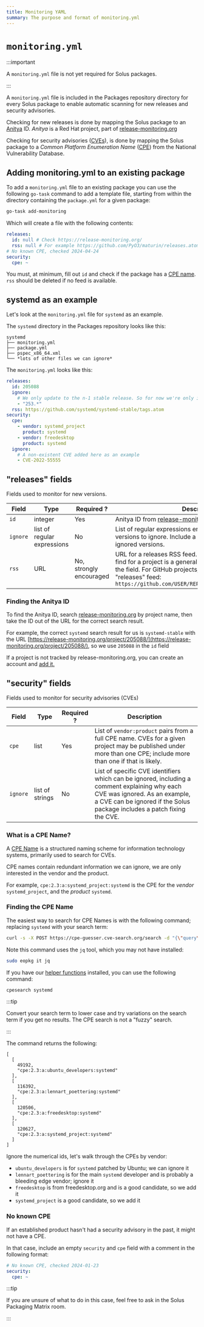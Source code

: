 ```yaml
---
title: Monitoring YAML
summary: The purpose and format of monitoring.yml
---
```


# `monitoring.yml`

:::important

A `monitoring.yml` file is not yet required for Solus packages.

:::

A `monitoring.yml` file is included in the Packages repository directory for every Solus package to enable automatic scanning for new releases and security advisories.

Checking for new releases is done by mapping the Solus package to an [Anitya](https://github.com/fedora-infra/anitya) ID. _Anitya_ is a Red Hat project, part of [release-monitoring.org](https://release-monitoring.org/)

Checking for security advisories ([CVEs](https://en.wikipedia.org/wiki/Common_Vulnerabilities_and_Exposures)), is done by mapping the Solus package to a _Common Platform Enumeration Name_ ([CPE](https://nvd.nist.gov/products/cpe)) from the National Vulnerability Database.

## Adding monitoring.yml to an existing package

To add a `monitoring.yml` file to an existing package you can use the following `go-task` command to add a template file, starting from within the directory containing the `package.yml` for a given package:

```bash
go-task add-monitoring
```

Which will create a file with the following contents:

```yaml
releases:
  id: null # Check https://release-monitoring.org/
  rss: null # For example https://github.com/PyO3/maturin/releases.atom
# No known CPE, checked 2024-04-24
security:
  cpe: ~
```

You must, at minimum, fill out `id` and check if the package has a [CPE name](#what-is-a-cpe-name). `rss` should be deleted if no feed is available.

## systemd as an example

Let's look at the `monitoring.yml` file for `systemd` as an example.

The `systemd` directory in the Packages repository looks like this:

```text
systemd
├── monitoring.yml
├── package.yml
├── pspec_x86_64.xml
└── *lots of other files we can ignore*
```

The `monitoring.yml` looks like this:

```yaml
releases:
  id: 205088
  ignore:
    # We only update to the n-1 stable release. So for now we're only interested in 252.x updates
    - "253.*"
  rss: https://github.com/systemd/systemd-stable/tags.atom
security:
  cpe:
    - vendor: systemd_project
      product: systemd
    - vendor: freedesktop
      product: systemd
  ignore:
    # A non-existent CVE added here as an example
    - CVE-2022-55555
```

## "releases" fields

Fields used to monitor for new versions.

| Field    | Type                        | Required ?              | Description                                                                                                                                                                                                                                              |
| -------- | --------------------------- | ----------------------- | -------------------------------------------------------------------------------------------------------------------------------------------------------------------------------------------------------------------------------------------------------- |
| `id`     | integer                     | Yes                     | Anitya ID from [release-monitoring.org](https://release-monitoring.org/)                                                                                                                                                                                 |
| `ignore` | list of regular expressions | No                      | List of regular expressions enclosed in quotes matching versions to ignore. Include a comment explaining the ignored versions.                                                                                                                           |
| `rss`    | URL                         | No, strongly encouraged | URL for a releases RSS feed. If the only RSS feed you can find for a project is a general "news" feed, don't include the field. For GitHub projects, you can use the "tags" or "releases" feed: `https://github.com/USER/REPOSITORY/tagsORreleases.atom` |

### Finding the Anitya ID

To find the Anitya ID, search [release-monitoring.org](https://release-monitoring.org/) by project name, then take the ID out of the URL for the correct search result.

For example, the correct `systemd` search result for us is `systemd-stable` with the URL [https://release-monitoring.org/project/205088/](https://release-monitoring.org/project/205088/), so we use `205088` in the `id` field

If a project is not tracked by release-monitoring.org, you can create an account and [add it.](https://release-monitoring.org/static/docs/user-guide.html#creating-new-project)

## "security" fields

Fields used to monitor for security advisories (CVEs)

| Field    | Type            | Required ? | Description                                                                                                                                                                                               |
| -------- | --------------- | ---------- | --------------------------------------------------------------------------------------------------------------------------------------------------------------------------------------------------------- |
| `cpe`    | list            | Yes        | List of `vendor:product` pairs from a full CPE name. CVEs for a given project may be published under more than one CPE; include more than one if that is likely.                                          |
| `ignore` | list of strings | No         | List of specific CVE identifiers which can be ignored, including a comment explaining why each CVE was ignored. As an example, a CVE can be ignored if the Solus package includes a patch fixing the CVE. |

### What is a CPE Name?

A [CPE Name](https://en.wikipedia.org/wiki/Common_Platform_Enumeration) is a structured naming scheme for information technology systems, primarily used to search for CVEs.

CPE names contain redundant information we can ignore, we are only interested in the vendor and the product.

For example, `cpe:2.3:a:systemd_project:systemd` is the CPE for the _vendor_ `systemd_project`, and the _product_ `systemd`.

### Finding the CPE Name

The easiest way to search for CPE Names is with the following command; replacing `systemd` with your search term:

```bash
curl -s -X POST https://cpe-guesser.cve-search.org/search -d "{\"query\": [\"systemd\"]}" | jq .
```

Note this command uses the `jq` tool, which you may not have installed:

```bash
sudo eopkg it jq
```

If you have our [helper functions](/docs/packaging/prepare-for-packaging#set-up-repository-helper-functions-optional) installed, you can use the following command:

```bash
cpesearch systemd
```

:::tip

Convert your search term to lower case and try variations on the search term if you get no results. The CPE search is not a "fuzzy" search.

:::

The command returns the following:

```text
[
  [
    49192,
    "cpe:2.3:a:ubuntu_developers:systemd"
  ],
  [
    116392,
    "cpe:2.3:a:lennart_poettering:systemd"
  ],
  [
    120506,
    "cpe:2.3:a:freedesktop:systemd"
  ],
  [
    120627,
    "cpe:2.3:a:systemd_project:systemd"
  ]
]
```

Ignore the numerical ids, let's walk through the CPEs by vendor:

- `ubuntu_developers` is for `systemd` patched by Ubuntu; we can ignore it
- `lennart_poettering` is for the main `systemd` developer and is probably a bleeding edge vendor; ignore it
- `freedesktop` is from freedesktop.org and is a good candidate, so we add it
- `systemd_project` is a good candidate, so we add it

### No known CPE

If an established product hasn't had a security advisory in the past, it might not have a CPE.

In that case, include an empty `security` and `cpe` field with a comment in the following format:

```yaml
# No known CPE, checked 2024-01-23
security:
  cpe: ~
```

:::tip

If you are unsure of what to do in this case, feel free to ask in the Solus Packaging Matrix room.

:::
